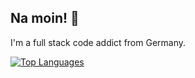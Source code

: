 ## Na moin! :wave:

I'm a full stack code addict from Germany.

[![Top Languages](https://github-readme-stats.vercel.app/api/top-langs/?username=nitwhiz&langs_count=8&hide=java,jupyter%20notebook&layout=compact&theme=onedark&border_color=333333&custom_title=Most%20Used%20Languages%20%28GitHub%29)](https://github.com/anuraghazra/github-readme-stats)
